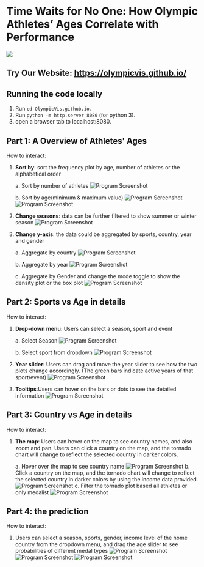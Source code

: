 # Time Waits for No One: How Olympic Athletes’ Ages Correlate with Performance
![](gif(1).gif)

Try Our 
**Website:** https://olympicvis.github.io/
------
## Running the code locally
1. Run `cd OlympicVis.github.io`.
2. Run `python -m http.server 8080` (for python 3).
3. open a browser tab to localhost:8080.

## Part 1: A Overview of Athletes' Ages
How to interact:
1. __Sort by__: sort the frequency plot by age, number of athletes or the alphabetical order

   a. Sort by number of athletes
![Program Screenshot](Gifs/gif_2.gif)

   b. Sort by age(minimum & maximum value)
![Program Screenshot](Gifs/gif_3.gif)
![Program Screenshot](Gifs/sort_by_age_max.gif)
3. __Change seasons__: data can be further filtered to show summer or winter season 
![Program Screenshot](Gifs/filter_by_color_summer.gif)
4. __Change y-axis__: the data could be aggregated by sports, country, year and gender

   a. Aggregate by country
![Program Screenshot](Gifs/yaxis_country_change.gif)

   b. Aggregate by year
![Program Screenshot](Gifs/yaxis_year_change.gif)

   c. Aggregate by Gender and change the mode toggle to show the density plot or the box plot
![Program Screenshot](Gifs/Y_axis_Gender_change_mode.gif)

## Part 2: Sports vs Age in details
How to interact:
1. __Drop-down menu__: Users can select a season, sport and event

   a. Select Season
   ![Program Screenshot](Gifs/Season_change_stacked_barchart.gif)

   b. Select sport from dropdown
   ![Program Screenshot](Gifs/stacked_bar_sport_drop.gif)
2. __Year slider__: Users can drag and move the year slider to see how the two plots change accordingly. (The green bars indicate active years of that sport/event)
   ![Program Screenshot](Gifs/Stack_barchart_with_year_slider.gif)
  
3. __Tooltips__:Users can hover on the bars or dots to see the detailed information
   ![Program Screenshot](Gifs/tooltip_tornadoplot.gif)

## Part 3: Country vs Age in details 
How to interact:
1. __The map__: Users can hover on the map to see country names, and also zoom and pan.
Users can click a country on the map, and the tornado chart will change to reflect the selected country in darker colors.

   a. Hover over the map to see country name
   ![Program Screenshot](Gifs/country_with_hover_tornado_plot.gif)
   b. Click a country on the map, and the tornado chart will change to reflect the selected country in darker colors by using the income data provided.
   ![Program Screenshot](Gifs/tooltip_tornadoplot.gif)
   c. Filter the tornado plot based all athletes or only medalist
   ![Program Screenshot](Gifs/filter_athletes_or_only_medalist.gif)
   
## Part 4: the prediction
How to interact:
1. Users can select a season, sports, gender, income level of the home country from the dropdown menu, and drag the age slider to see probabilities of different medal types
   ![Program Screenshot](Gifs/predictive_1.PNG)
   ![Program Screenshot](Gifs/Predictive_model_dropdown_age.gif)
   ![Program Screenshot](Gifs/predictive_1_2.PNG)








